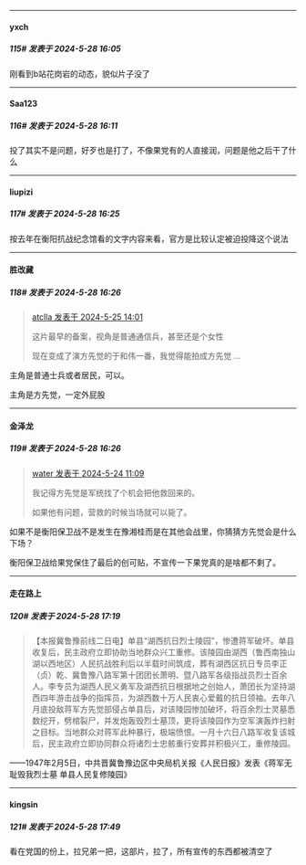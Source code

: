 ﻿
*****

####  yxch  
##### 115#       发表于 2024-5-28 16:05

刚看到b站花岗岩的动态，貌似片子没了


*****

####  Saa123  
##### 116#       发表于 2024-5-28 16:11

投了其实不是问题，好歹也是打了，不像果党有的人直接润，问题是他之后干了什么


*****

####  liupizi  
##### 117#       发表于 2024-5-28 16:25

按去年在衡阳抗战纪念馆看的文字内容来看，官方是比较认定被迫投降这个说法

*****

####  胜改藏  
##### 118#       发表于 2024-5-28 16:26

<blockquote><a href="httphttps://bbs.saraba1st.com/2b/forum.php?mod=redirect&amp;goto=findpost&amp;pid=64997564&amp;ptid=2184488" target="_blank">atclla 发表于 2024-5-25 14:01</a>

这片最早的备案，视角是普通通信兵，甚至还是个女性

现在变成了演方先觉的于和伟一番，我觉得能拍成方先觉 ...</blockquote>
主角是普通士兵或者居民，可以。

主角是方先觉，一定外屁股

*****

####  金泽龙  
##### 119#       发表于 2024-5-28 16:26

<blockquote><a href="httphttps://bbs.saraba1st.com/2b/forum.php?mod=redirect&amp;goto=findpost&amp;pid=64984132&amp;ptid=2184488" target="_blank">water 发表于 2024-5-24 11:09</a>

我记得方先觉是军统找了个机会把他救回来的。

如果他有问题，营救的时候当场就可以毙了。</blockquote>
如果不是衡阳保卫战不是发生在豫湘桂而是在其他会战里，你猜猜方先觉会是什么下场？

衡阳保卫战给果党保住了最后的创可贴，不宣传一下果党真的是啥都不剩了。


*****

####  走在路上  
##### 120#       发表于 2024-5-28 17:19

<blockquote>【本报冀鲁豫前线二日电】单县“湖西抗日烈士陵园”，惨遭蒋军破坏。单县收复后，民主政府立即协助当地群众兴工重修。该陵园由湖西（鲁西南独山湖以西地区）人民抗战胜利后以半载时间筑成，葬有湖西区抗日专员李正（贞）乾、冀鲁豫八路军第十团团长萧明、暨八路军各级指战员烈士百余人。李专员为湖西人民义勇军及湖西抗日根据地之创始人，萧团长为坚持湖西四年游击战争的指挥员，为湖西数十万人民衷心爱戴的抗日领袖。去年八月底投敌蒋军方先觉部侵占单县后，对该陵园惨加破坏，将百余烈士灵墓悉数挖开，劈棺裂尸，并发炮轰毁烈士墓顶，更将该陵园作为空军演轰炸扫射之目标。当地群众对蒋军此种暴行，极端愤恨。一月十六日八路军收复该城后，民主政府立即协同群众将诸烈士忠骸重行安葬并积极兴工，重修陵园。</blockquote>

——1947年2月5日，中共晋冀鲁豫边区中央局机关报《人民日报》发表《蒋军无耻毁我烈士墓 单县人民复修陵园》


*****

####  kingsin  
##### 121#       发表于 2024-5-28 17:49

看在党国的份上，拉兄弟一把，这部片，拉了，所有宣传的东西都被清空了

